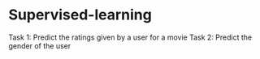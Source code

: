 # Supervised-learning
Task 1: Predict the ratings given by a user for a movie
Task 2: Predict the gender of the user 
